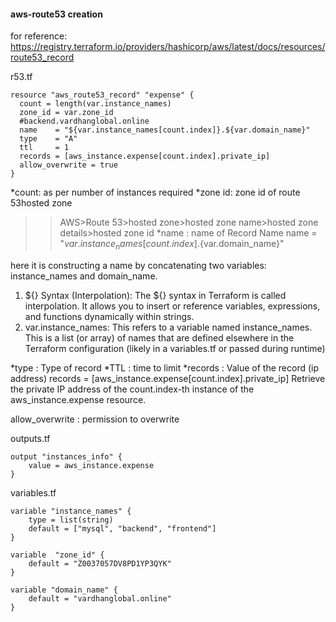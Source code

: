 #### aws-route53 creation

for reference:
https://registry.terraform.io/providers/hashicorp/aws/latest/docs/resources/route53_record

r53.tf

```
resource "aws_route53_record" "expense" {
  count = length(var.instance_names)
  zone_id = var.zone_id
  #backend.vardhanglobal.online
  name    = "${var.instance_names[count.index]}.${var.domain_name}"
  type    = "A"
  ttl     = 1
  records = [aws_instance.expense[count.index].private_ip]
  allow_overwrite = true
}

```
*count:  as per number of instances required
*zone id: zone id of route 53hosted zone 
>>AWS>Route 53>hosted zone>hosted zone name>hosted zone details>hosted zone id
*name : name of Record Name
 name    = "${var.instance_names[count.index]}.${var.domain_name}"
 
 here it is constructing a name by concatenating two variables: instance_names and domain_name. 
1. ${} Syntax (Interpolation):
The ${} syntax in Terraform is called interpolation. It allows you to insert or reference variables, expressions, and functions dynamically within strings.
2. var.instance_names:
This refers to a variable named instance_names. This is a list (or array) of names that are defined elsewhere in the Terraform configuration (likely in a variables.tf or passed during runtime)
 
*type : Type of record
*TTL : time to limit 
*records : Value of the record (ip address)
 records = [aws_instance.expense[count.index].private_ip]
Retrieve the private IP address of the count.index-th instance of the aws_instance.expense resource.

allow_overwrite : permission to overwrite

outputs.tf

```
output "instances_info" {
    value = aws_instance.expense
}
```
variables.tf
```
variable "instance_names" {
    type = list(string)
    default = ["mysql", "backend", "frontend"]
}

variable  "zone_id" {
    default = "Z0037057DV8PD1YP3QYK"
}

variable "domain_name" {
    default = "vardhanglobal.online"
}
```















